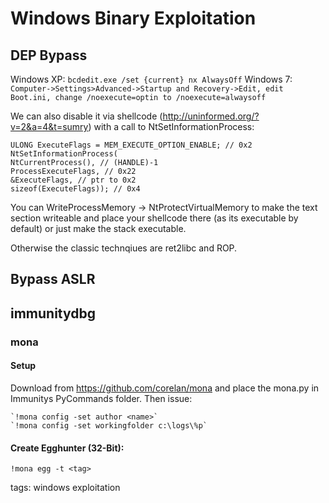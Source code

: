 # Windows Binary Exploitation

## DEP Bypass

Windows XP: `bcdedit.exe /set {current} nx AlwaysOff`
Windows 7: `Computer->Settings>Advanced->Startup and Recovery->Edit, edit Boot.ini, change /noexecute=optin to /noexecute=alwaysoff`

We can also disable it via shellcode (http://uninformed.org/?v=2&a=4&t=sumry) with a call to NtSetInformationProcess:
```
ULONG ExecuteFlags = MEM_EXECUTE_OPTION_ENABLE; // 0x2
NtSetInformationProcess(
NtCurrentProcess(), // (HANDLE)-1
ProcessExecuteFlags, // 0x22
&ExecuteFlags, // ptr to 0x2
sizeof(ExecuteFlags)); // 0x4
```

You can WriteProcessMemory -> NtProtectVirtualMemory to make the text section writeable and place your shellcode there (as its executable by default) or just make the stack executable.

Otherwise the classic technqiues are ret2libc and ROP.

## Bypass ASLR

## immunitydbg

### mona

#### Setup
Download from https://github.com/corelan/mona and place the mona.py in Immunitys PyCommands folder. Then issue:

```
`!mona config -set author <name>`
`!mona config -set workingfolder c:\logs\%p`
```

#### Create Egghunter (32-Bit):
`!mona egg -t <tag>`

tags: windows exploitation
